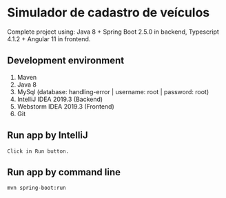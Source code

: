 # Simulador de cadastro de veículos
Complete project using: Java 8 + Spring Boot 2.5.0 in backend, Typescript 4.1.2 + Angular 11 in frontend.

## **Development environment**
1. Maven
2. Java 8
3. MySql (database: handling-error | username: root  | password: root)
4. IntelliJ IDEA 2019.3 (Backend)
5. Webstorm IDEA 2019.3 (Frontend)
6. Git

## **Run app by IntelliJ**
```
Click in Run button. 
```

## **Run app by command line**
```
mvn spring-boot:run
```
